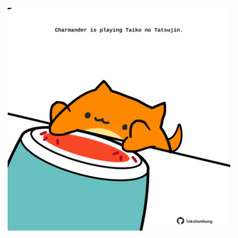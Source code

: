 <!-- built at 27/09/2023, 15:00:54 UTC -->
<p align="center">
  <img width="500" height="500" src="./ReadmeImage.svg">
</p>
